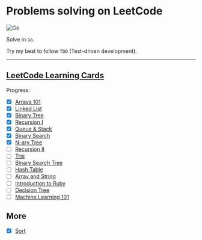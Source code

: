 # Problems solving on LeetCode

![Go](https://github.com/sko00o/leetcode-adventure/workflows/Go/badge.svg)

Solve in `Go`.

Try my best to follow `TDD` (Test-driven development).

---

## [LeetCode Learning Cards](https://leetcode.com/explore/learn/)

Progress:

- [x] [Arrays 101](arrays-101/README.md)
- [x] [Linked List](linked-list/README.md)
- [x] [Binary Tree](binary-tree/README.md)
- [x] [Recursion I](recursion/README.md)
- [x] [Queue & Stack](queue-stack/README.md)
- [x] [Binary Search](binary-search/README.md)
- [x] [N-ary Tree](nary-tree/README.md)
- [ ] [Recursion II]()
- [ ] [Trie]()
- [ ] [Binary Search Tree]()
- [ ] [Hash Table]()
- [ ] [Array and String]()
- [ ] [Introduction to Ruby]()
- [ ] [Decision Tree]()
- [ ] [Machine Learning 101]()

## More

- [x] [Sort](sort/README.md)
